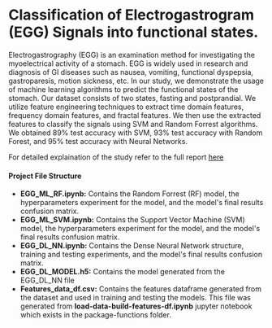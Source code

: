 # Classification of Electrogastrogram (EGG) Signals into functional states.
Electrogastrography (EGG) is an examination method for investigating the myoelectrical activity of a stomach. EGG is widely used in research and diagnosis of GI diseases such as nausea, vomiting, functional dyspepsia, gastroparesis, motion sickness, etc. 
In our study, we demonstrate the usage of machine learning algorithms to predict the functional states of the stomach. Our dataset consists of two states, fasting and postprandial. We utilize feature engineering techniques to extract time domain features, frequency domain features, and fractal features. We then use the extracted features to classify the signals using SVM and Random Forrest algorithms. We obtained 89% test accuracy with SVM, 93% test accuracy with Random Forest, and 95% test accuracy with Neural Networks.

For detailed explaination of the study refer to the full report [here](Classification_Report.pdf)

#### Project File Structure

- **EGG_ML_RF.ipynb:** Contains the Random Forrest (RF) model, the hyperparameters experiment for the model, and the model's final results confusion matrix.
- **EGG_ML_SVM.ipynb:** Contains the Support Vector Machine (SVM) model, the hyperparameters experiment for the model, and the model's final results confusion matrix.
- **EGG_DL_NN.ipynb:** Contains the Dense Neural Network structure, training and testing experiments, and the model's final results confusion matrix.
- **EGG_DL_MODEL.h5:** Contains the model generated from the EGG_DL_NN file
- **Features_data_df.csv:** Contains the features dataframe generated from the dataset and used in training and testing the models. This file was generated from **load-data-build-features-df.ipynb** jupyter notebook which exists in the package-functions folder.
